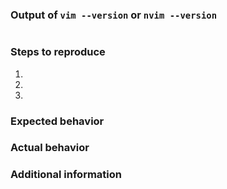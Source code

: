 <!-- Fill all sections -->

### Output of `vim --version` or `nvim --version`

```

```

### Steps to reproduce

1. 
2. 
3. 

### Expected behavior



### Actual behavior



### Additional information


